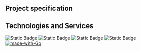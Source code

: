 **Project specification**
-------------------------
## Technologies and Services ##

![Static Badge](https://img.shields.io/badge/Trello-API-blue?logo=Trello&link=https%3A%2F%2Fdeveloper.atlassian.com%2Fcloud%2Ftrello%2Frest%2Fapi-group-actions%2F%23api-group-actions)
![Static Badge](https://img.shields.io/badge/Slack-API-orange?logo=Slack&link=https%3A%2F%2Fapi.slack.com%2Fweb)
![Static Badge](https://img.shields.io/badge/Github-REST-white?logo=Github&link=https%3A%2F%2Fdocs.github.com%2Fen%2Frest%2Factions%2Fworkflow-jobs%3FapiVersion%3D2022-11-28)
![Static Badge](https://img.shields.io/badge/Cloud-platform-red?logo=Google%20Cloud&cacheSeconds=https%3A%2F%2Fcloud.google.com%2F)
[![made-with-Go](https://img.shields.io/badge/Made%20with-Go-1f425f.svg)](https://go.dev/)
